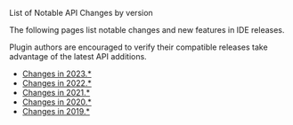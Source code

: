 [//]: # (title: Notable Changes and Features in IntelliJ Platform and Plugins API)

<!-- Copyright 2000-2022 JetBrains s.r.o. and other contributors. Use of this source code is governed by the Apache 2.0 license that can be found in the LICENSE file. -->

<link-summary>List of Notable API Changes by version</link-summary>

The following pages list notable changes and new features in IDE releases.

Plugin authors are encouraged to verify their compatible releases take advantage of the latest API additions.

<include from="snippets.md" element-id="subscribeNews"/>

* [Changes in 2023.*](api_notable_list_2023.md)
* [Changes in 2022.*](api_notable_list_2022.md)
* [Changes in 2021.*](api_notable_list_2021.md)
* [Changes in 2020.*](api_notable_list_2020.md)
* [Changes in 2019.*](api_notable_list_2019.md)
